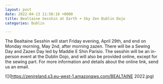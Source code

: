 ```yaml
---
layout: post
date: 2022-04-13 11:58:19 +0000
title: Bealtaine Sesshin at Earth + Sky Zen Dublin Dojo
categories: Dublin

---
```

The Bealtaine Sesshin will start Friday evening, April 29th, and end on Monday morning, May 2nd, after morning zazen. There will be a Sewing Day and Zazen Day led by Maddie E Shin Parisio. The sesshin will be an in-person event at the Dublin Dojo, and will also be provided online, except for the sewing part. For more information and details about the online link, send us an email.

![](https://zenireland.s3.eu-west-1.amazonaws.com/BEALTAINE 2022.jpg)